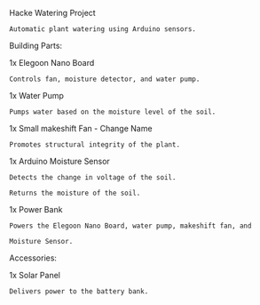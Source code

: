 Hacke Watering Project

    Automatic plant watering using Arduino sensors.

Building Parts:

1x Elegoon Nano Board

	Controls fan, moisture detector, and water pump.

1x Water Pump

	Pumps water based on the moisture level of the soil.

1x Small makeshift Fan - Change Name

	Promotes structural integrity of the plant.

1x Arduino Moisture Sensor

	Detects the change in voltage of the soil. 

	Returns the moisture of the soil.

1x Power Bank

	Powers the Elegoon Nano Board, water pump, makeshift fan, and 	
	
 	Moisture Sensor.

Accessories: 

1x Solar Panel

	Delivers power to the battery bank.
